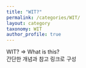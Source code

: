 ```yaml
---
title: "WIT?"
permalink: /categories/WIT/
layout: category
taxonomy: WIT
author_profile: true
---
```


WIT? => What is this?  
간단한 개념과 참고 링크로 구성